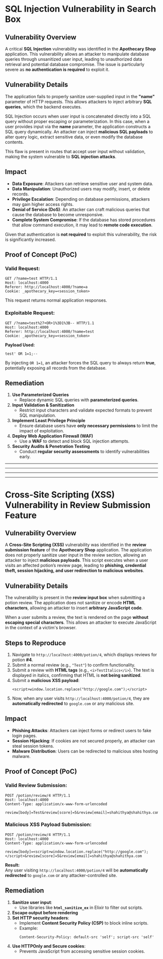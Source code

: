 # SQL Injection Vulnerability in Search Box

## **Vulnerability Overview**
A critical **SQL Injection** vulnerability was identified in the **Apothecary Shop** application. This vulnerability allows an attacker to manipulate database queries through unsanitized user input, leading to unauthorized data retrieval and potential database compromise. The issue is particularly severe as **no authentication is required** to exploit it.

## **Vulnerability Details**
The application fails to properly sanitize user-supplied input in the **"name"** parameter of HTTP requests. This allows attackers to inject arbitrary **SQL queries**, which the backend executes.

SQL Injection occurs when user input is concatenated directly into a SQL query without proper escaping or parameterization. In this case, when a user provides input via the **name** parameter, the application constructs a SQL query dynamically. An attacker can inject **malicious SQL payloads** to alter query logic, extract sensitive data, or even modify the database contents.

This flaw is present in routes that accept user input without validation, making the system vulnerable to **SQL injection attacks**.

## **Impact**
- **Data Exposure**: Attackers can retrieve sensitive user and system data.
- **Data Manipulation**: Unauthorized users may modify, insert, or delete records.
- **Privilege Escalation**: Depending on database permissions, attackers may gain higher access rights.
- **Denial of Service (DoS)**: An attacker can craft malicious queries that cause the database to become unresponsive.
- **Complete System Compromise**: If the database has stored procedures that allow command execution, it may lead to **remote code execution**.

Given that authentication is **not required** to exploit this vulnerability, the risk is significantly increased.

## **Proof of Concept (PoC)**
### **Valid Request:**
```
GET /?name=test HTTP/1.1
Host: localhost:4000
Referer: http://localhost:4000/?name=a
Cookie: _apothecary_key=<session_token>
```
This request returns normal application responses.

### **Exploitable Request:**
```
GET /?name=test%27+OR+1%3D1%3B-- HTTP/1.1
Host: localhost:4000
Referer: http://localhost:4000/?name=test
Cookie: _apothecary_key=<session_token>
```
**Payload Used:**
```
test' OR 1=1;--
```
By injecting `OR 1=1`, an attacker forces the SQL query to always return **true**, potentially exposing all records from the database.

## **Remediation**
1. **Use Parameterized Queries**
   - Replace dynamic SQL queries with **parameterized queries**.
2. **Input Validation & Sanitization**
   - Restrict input characters and validate expected formats to prevent SQL manipulation.
3. **Implement Least Privilege Principle**
   - Ensure database users have **only necessary permissions** to limit the impact of exploitation.
4. **Deploy Web Application Firewall (WAF)**
   - Use a **WAF** to detect and block SQL injection attempts.
5. **Security Audits & Penetration Testing**
   - Conduct **regular security assessments** to identify vulnerabilities early.

---
---
---
---







# Cross-Site Scripting (XSS) Vulnerability in Review Submission Feature

## **Vulnerability Overview**
A **Cross-Site Scripting (XSS)** vulnerability was identified in the **review submission feature** of the **Apothecary Shop** application. The application does not properly sanitize user input in the review section, allowing an attacker to inject **malicious payloads**. This script executes when a user visits an affected potion’s review page, leading to **phishing, credential theft, session hijacking, and user redirection to malicious websites**.

## **Vulnerability Details**
The vulnerability is present in the **review input box** when submitting a potion review. The application does not sanitize or encode **HTML characters**, allowing an attacker to insert **arbitrary JavaScript code**.

When a user submits a review, the text is rendered on the page **without escaping special characters**. This allows an attacker to execute JavaScript in the context of a victim's browser.

## **Steps to Reproduce**
1. Navigate to `http://localhost:4000/potion/4`, which displays reviews for potion **#4**.
2. Submit a normal review (e.g., `"Test"`) to confirm functionality.
3. Submit a review with **HTML tags** (e.g., `<i>TestItalics</i>`). The text is displayed in italics, confirming that HTML is **not being sanitized**.
4. Submit a **malicious XSS payload**:
   ```
   <script>window.location.replace("http://google.com");</script>
   ```
5. Now, when any user visits `http://localhost:4000/potion/4`, they are **automatically redirected** to `google.com` or any malicious site.

## **Impact**
- **Phishing Attacks**: Attackers can inject forms or redirect users to fake login pages.
- **Session Hijacking**: If cookies are not secured properly, an attacker can steal session tokens.
- **Malware Distribution**: Users can be redirected to malicious sites hosting malware.

## **Proof of Concept (PoC)**
### **Valid Review Submission:**
```
POST /potion/review/4 HTTP/1.1
Host: localhost:4000
Content-Type: application/x-www-form-urlencoded

review[body]=Test&review[score]=5&review[email]=shahithya@shahithya.com
```

### **Malicious XSS Payload Submission:**
```
POST /potion/review/4 HTTP/1.1
Host: localhost:4000
Content-Type: application/x-www-form-urlencoded

review[body]=<script>window.location.replace("http://google.com");</script>&review[score]=5&review[email]=shahithya@shahithya.com
```
**Result:**  
Any user visiting `http://localhost:4000/potion/4` will be **automatically redirected** to `google.com` or any attacker-controlled site.

## **Remediation**
1. **Sanitize user input**:
   - Use libraries like **`html_sanitize_ex`** in Elixir to filter out scripts.
2. **Escape output before rendering**
3. **Set HTTP security headers**:
   - Implement **Content Security Policy (CSP)** to block inline scripts.
   - Example:
     ```
     Content-Security-Policy: default-src 'self'; script-src 'self'
     ```
4. **Use HTTPOnly and Secure cookies**:
   - Prevents JavaScript from accessing sensitive session cookies.

